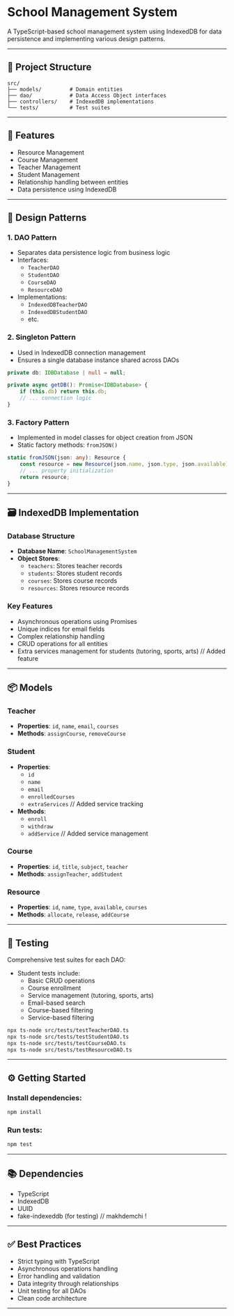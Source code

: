 # School Management System

A TypeScript-based school management system using IndexedDB for data persistence and implementing various design patterns.

---

## 📁 Project Structure

```
src/
├── models/         # Domain entities
├── dao/            # Data Access Object interfaces
├── controllers/    # IndexedDB implementations
└── tests/          # Test suites
```

---

## 🚀 Features

- Resource Management
- Course Management
- Teacher Management
- Student Management
- Relationship handling between entities
- Data persistence using IndexedDB

---

## 🧠 Design Patterns

### 1. DAO Pattern

- Separates data persistence logic from business logic
- Interfaces:
  - `TeacherDAO`
  - `StudentDAO`
  - `CourseDAO`
  - `ResourceDAO`
- Implementations:
  - `IndexedDBTeacherDAO`
  - `IndexedDBStudentDAO`
  - etc.

### 2. Singleton Pattern

- Used in IndexedDB connection management
- Ensures a single database instance shared across DAOs

```ts
private db: IDBDatabase | null = null;

private async getDB(): Promise<IDBDatabase> {
    if (this.db) return this.db;
    // ... connection logic
}
```

### 3. Factory Pattern

- Implemented in model classes for object creation from JSON
- Static factory methods: `fromJSON()`

```ts
static fromJSON(json: any): Resource {
    const resource = new Resource(json.name, json.type, json.available);
    // ... property initialization
    return resource;
}
```

---

## 🗃️ IndexedDB Implementation

### Database Structure

- **Database Name**: `SchoolManagementSystem`
- **Object Stores**:
  - `teachers`: Stores teacher records
  - `students`: Stores student records
  - `courses`: Stores course records
  - `resources`: Stores resource records

### Key Features

- Asynchronous operations using Promises
- Unique indices for email fields
- Complex relationship handling
- CRUD operations for all entities
- Extra services management for students (tutoring, sports, arts) // Added feature

---

## 📦 Models

### Teacher

- **Properties**: `id`, `name`, `email`, `courses`
- **Methods**: `assignCourse`, `removeCourse`

### Student

- **Properties**: 
  - `id`
  - `name`
  - `email`
  - `enrolledCourses`
  - `extraServices` // Added service tracking
- **Methods**: 
  - `enroll`
  - `withdraw`
  - `addService` // Added service management

### Course

- **Properties**: `id`, `title`, `subject`, `teacher`
- **Methods**: `assignTeacher`, `addStudent`

### Resource

- **Properties**: `id`, `name`, `type`, `available`, `courses`
- **Methods**: `allocate`, `release`, `addCourse`

---

## 🧪 Testing

Comprehensive test suites for each DAO:
- Student tests include:
  - Basic CRUD operations
  - Course enrollment
  - Service management (tutoring, sports, arts)
  - Email-based search
  - Course-based filtering
  - Service-based filtering

```bash
npx ts-node src/tests/testTeacherDAO.ts
npx ts-node src/tests/testStudentDAO.ts
npx ts-node src/tests/testCourseDAO.ts
npx ts-node src/tests/testResourceDAO.ts
```

---

## ⚙️ Getting Started

### Install dependencies:

```bash
npm install
```

### Run tests:

```bash
npm test
```

---

## 📚 Dependencies

- TypeScript
- IndexedDB
- UUID
- fake-indexeddb (for testing) // makhdemchi !

---

## ✅ Best Practices

- Strict typing with TypeScript
- Asynchronous operations handling
- Error handling and validation
- Data integrity through relationships
- Unit testing for all DAOs
- Clean code architecture

---
